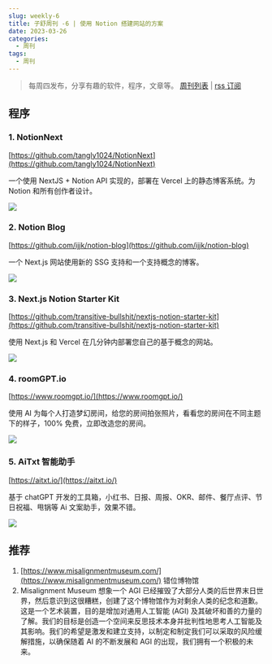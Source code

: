 ```yaml
---
slug: weekly-6
title: 子舒周刊 -6 | 使用 Notion 搭建网站的方案
date: 2023-03-26
categories:
  - 周刊
tags:
  - 周刊
---
```


> 每周四发布，分享有趣的软件，程序，文章等。 [周刊列表](/categories/周刊/) | [rss 订阅](/categories/周刊/index.xml)

## 程序

### 1. NotionNext

[https://github.com/tangly1024/NotionNext](https://github.com/tangly1024/NotionNext)

一个使用 NextJS + Notion API 实现的，部署在 Vercel 上的静态博客系统。为 Notion 和所有创作者设计。

![](https://user-images.githubusercontent.com/65840178/224586403-2e39885c-17df-4cb2-bd12-7b4cde787db0.png)

### 2. Notion Blog

[https://github.com/ijjk/notion-blog](https://github.com/ijjk/notion-blog)

一个 Next.js 网站使用新的 SSG 支持和一个支持概念的博客。

![](https://user-images.githubusercontent.com/65840178/224586538-2d8b47f8-87e5-4781-82b5-d5e687ced921.png)

### 3. Next.js Notion Starter Kit

[https://github.com/transitive-bullshit/nextjs-notion-starter-kit](https://github.com/transitive-bullshit/nextjs-notion-starter-kit)

使用 Next.js 和 Vercel 在几分钟内部署您自己的基于概念的网站。

![](https://user-images.githubusercontent.com/65840178/224586576-a946c7a6-bb3a-40a2-82c9-b638291b102b.png)

### 4. roomGPT.io

[https://www.roomgpt.io/](https://www.roomgpt.io/)

使用 AI 为每个人打造梦幻房间，给您的房间拍张照片，看看您的房间在不同主题下的样子，100% 免费，立即改造您的房间。

![](https://user-images.githubusercontent.com/65840178/224688392-ed10378f-61d7-4b20-b85c-0d6877f2864b.png)

### 5. AiTxt 智能助手

[https://aitxt.io/](https://aitxt.io/)

基于 chatGPT 开发的工具箱，小红书、日报、周报、OKR、邮件、餐厅点评、节日祝福、甩锅等 Ai 文案助手，效果不错。

![](https://lovezsh.notion.site/image/https%3A%2F%2Fs3-us-west-2.amazonaws.com%2Fsecure.notion-static.com%2Fa4500c88-accb-4ae9-b1e3-712f570411eb%2FUntitled.png?table=block&amp;id=380886f6-ace7-4ce9-b196-a16aafc25ccb&amp;spaceId=a9c4a6f2-bae6-4ad1-9cee-1d02d7bf4f2f&amp;width=2000&amp;userId=&amp;cache=v2)

## 推荐

1.  [https://www.misalignmentmuseum.com/](https://www.misalignmentmuseum.com/) 错位博物馆
2.  Misalignment Museum 想象一个 AGI 已经摧毁了大部分人类的后世界末日世界，然后意识到这很糟糕，创建了这个博物馆作为对剩余人类的纪念和道歉。这是一个艺术装置，目的是增加对通用人工智能 (AGI) 及其破坏和善的力量的了解。我们的目标是创造一个空间来反思技术本身并批判性地思考人工智能及其影响。我们的希望是激发和建立支持，以制定和制定我们可以采取的风险缓解措施，以确保随着 AI 的不断发展和 AGI 的出现，我们拥有一个积极的未来。